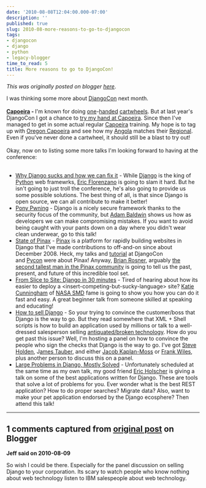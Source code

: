 ```yaml
---
date: '2010-08-08T12:04:00.000-07:00'
description: ''
published: true
slug: 2010-08-more-reasons-to-go-to-djangocon
tags:
- djangocon
- django
- python
- legacy-blogger
time_to_read: 5
title: More reasons to go to DjangoCon!
---
```


*This was originally posted on blogger [here](https://pydanny.blogspot.com/2010/08/more-reasons-to-go-to-djangocon.html)*.

I was thinking some more about <a href="http://djangocon.us/">DjangoCon</a> next month.<br /><br /><b><a href="http://en.wikipedia.org/wiki/Capoeira">Capoeira</a> - </b>I'm known for doing <a href="http://www.flickr.com/photos/pydanny/3913799572/">one</a>-<a href="http://www.flickr.com/photos/pydanny/4388349921/">handed</a> <a href="http://www.flickr.com/photos/pydanny/4442245488/">cartwheels</a>. But at last year's DjangoCon I got a chance to <a href="http://www.vimeo.com/6802099">try my hand at Capoeira</a>. Since then I've managed to get in some actual regular <a href="http://meetup.com/beribazu"><span id="goog_2118772256"></span>Capoeira<span id="goog_2118772257"></span></a> training. My hope is to tag up with <a href="http://oregoncapoeiraraca.com/">Oregon Capoeira</a> and see how my <a href="http://en.wikipedia.org/wiki/Capoeira#Capoeira_angola">Angola</a> matches their <a href="http://en.wikipedia.org/wiki/Capoeira#Capoeira_regional">Regional</a>. Even if you've never done a cartwheel, it should still be a blast to try out!<br /><br />Okay, now on to listing some more talks I'm looking forward to having at the conference:<br /><br /><ul><li><a href="http://djangocon.us/schedule/sessions/19/">Why Django sucks and how we can fix it</a> - While <a href="http://djangoproject.com/">Django</a> is the king of <a href="http://python.org/">Python</a> web framewrks,&nbsp;<a href="http://www.eflorenzano.com/">Eric Florenzano</a>&nbsp;is going to slam it hard. But he isn't going to just troll the conference, he's also going to provide us some possible solutions. The best thing of all, is that since Django is open source, we can all contribute to make it better!</li><li><a href="http://djangocon.us/schedule/sessions/11/">Pony Pwning</a> - Django is a nicely secure framework thanks to the security focus of the community, but <a href="http://djangocon.us/speaker/profile/29/">Adam Baldwin</a>&nbsp;shows us how as developers we can make&nbsp;compromising&nbsp;mistakes. If you want to avoid being caught with your pants down on a day where you didn't wear clean underwear, go to this talk!</li><li><a href="http://djangocon.us/schedule/sessions/16/">State of Pinax</a>&nbsp;- <a href="http://pinaxprojects.com/">Pinax</a> is a platform for rapidly building websites in Django that I've made contributions to off-and-on since about December 2008. Heck, my talks and <a href="http://us.pycon.org/2010/tutorials/greenfeld_pinax/">tutorial</a> at DjangoCon and&nbsp;<a href="http://us.pycon.org/2010/conference/schedule/event/15/">Pycon</a>&nbsp;were about Pinax! Anyway, <a href="http://oebfare.com/">Brian Rosner</a>, arguably <a href="http://www.flickr.com/photos/kcunning/3903211229/in/faves-pydanny/">the second tallest man in the Pinax community</a>&nbsp;is going to tell us the past, present, and future of this incredible tool set.</li><li><a href="http://djangocon.us/schedule/sessions/18/">From Slice to Site: Django in 30 minutes</a> - Tired of hearing about how its easier to deploy a &lt;insert-competing-but-sucky-language&gt; site? <a href="http://elephantangelchild.blogspot.com/">Katie Cunningham</a>&nbsp;of <a href="http://science.nasa.gov/">NASA SMD</a> fame is going to show you how you can do it fast and easy. A great beginner talk from someone skilled at speaking and educating!</li><li><a href="http://djangocon.us/schedule/sessions/20/">How to sell Django</a> - So your trying to convince the customer/boss that Django is the way to go. But they read somewhere that XML + Shell scripts is how to build an application used by millions or talk to a well-dressed salesperson selling&nbsp;<a href="http://www.coboloncogs.org/">antiquated/broken technology</a>. How do you get past this issue? Well, I'm hosting a panel on how to convince the people who sign the checks that Django is the way to go. I've got <a href="http://holdenweb.com/">Steve Holden</a>, J<a href="http://jtauber.com/">ames Tauber</a>, and either <a href="http://jacobian.org/">Jacob Kaplan-Moss</a> or <a href="http://www.frankwiles.com/">Frank Wiles</a>, plus another person to discuss this on a panel.</li><li><a href="http://djangocon.us/schedule/sessions/32/">Large Problems in Django, Mostly Solved</a> - Unfortunately scheduled at the same time as my own talk, my good friend <a href="http://ericholscher.com/">Eric Holscher</a> is giving a talk on some of the best applications written for Django. These are tools that solve a lot of problems for you. Ever wonder what is the best REST application? How to do proper searches? Migrate data? Also, want to make your pet application endorsed by the Django ecosphere? Then attend this talk!&nbsp;</li></ul>

---

## 1 comments captured from [original post](https://pydanny.blogspot.com/2010/08/more-reasons-to-go-to-djangocon.html) on Blogger

**Jeff said on 2010-08-09**

So wish I could be there. Especially for the panel discussion on selling Django to your corporation. Its scary to watch people who know nothing about web technology listen to IBM salespeople about web technology.

